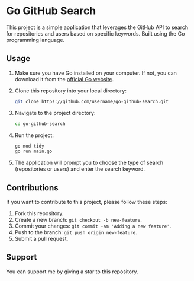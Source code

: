 # Go GitHub Search

This project is a simple application that leverages the GitHub API to search for repositories and users based on specific keywords. Built using the Go programming language.

## Usage

1. Make sure you have Go installed on your computer. If not, you can download it from the [official Go website](https://golang.org/dl/).

2. Clone this repository into your local directory:

    ```bash
    git clone https://github.com/username/go-github-search.git
    ```

3. Navigate to the project directory:

    ```bash
    cd go-github-search
    ```

4. Run the project:

    ```bash
    go mod tidy
    go run main.go
    ```

5. The application will prompt you to choose the type of search (repositories or users) and enter the search keyword.

## Contributions

If you want to contribute to this project, please follow these steps:

1. Fork this repository.
2. Create a new branch: `git checkout -b new-feature`.
3. Commit your changes: `git commit -am 'Adding a new feature'`.
4. Push to the branch: `git push origin new-feature`.
5. Submit a pull request.

## Support

You can support me by giving a star to this repository.
